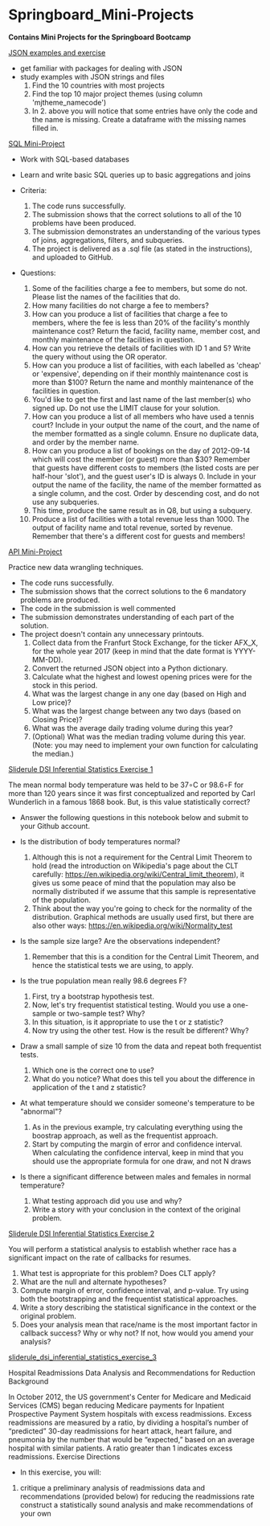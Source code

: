 # Springboard_Mini-Projects
**Contains Mini Projects for the Springboard Bootcamp**

[JSON examples and exercise](https://nbviewer.jupyter.org/github/pmleffers/Springboard_Mini-Projects/blob/a8cb32532d66391dfedabcbcff83200321757003/sliderule_dsi_json_exercise.ipynb)
+ get familiar with packages for dealing with JSON
+ study examples with JSON strings and files 
  1. Find the 10 countries with most projects
  2. Find the top 10 major project themes (using column 'mjtheme_namecode')
  3. In 2. above you will notice that some entries have only the code and the name is missing. Create a dataframe with the missing names filled in.

[SQL Mini-Project](https://nbviewer.jupyter.org/github/pmleffers/Springboard_Mini-Projects/blob/090c72a8e7da9f2034039764605023da0bad953e/Sql_Springboard.ipynb)
+ Work with SQL-based databases
+ Learn and write basic SQL queries up to basic aggregations and joins
+ Criteria:
  1. The code runs successfully.
  2. The submission shows that the correct solutions to all of the 10
problems have been produced.
  3. The submission demonstrates an understanding of the various
types of joins, aggregations, filters, and subqueries.
  4. The project is delivered as a .sql file (as stated in the
instructions), and uploaded to GitHub.

+ Questions:
  1. Some of the facilities charge a fee to members, but some do not.
Please list the names of the facilities that do.
  2. How many facilities do not charge a fee to members? 
  3. How can you produce a list of facilities that charge a fee to members,
where the fee is less than 20% of the facility's monthly maintenance cost?
Return the facid, facility name, member cost, and monthly maintenance of the
facilities in question.
  4. How can you retrieve the details of facilities with ID 1 and 5?
Write the query without using the OR operator.
  5. How can you produce a list of facilities, with each labelled as
'cheap' or 'expensive', depending on if their monthly maintenance cost is
more than $100? Return the name and monthly maintenance of the facilities
in question.
  6. You'd like to get the first and last name of the last member(s)
who signed up. Do not use the LIMIT clause for your solution.
  7. How can you produce a list of all members who have used a tennis court?
Include in your output the name of the court, and the name of the member
formatted as a single column. Ensure no duplicate data, and order by
the member name.
  8. How can you produce a list of bookings on the day of 2012-09-14 which
will cost the member (or guest) more than $30? Remember that guests have
different costs to members (the listed costs are per half-hour 'slot'), and
the guest user's ID is always 0. Include in your output the name of the
facility, the name of the member formatted as a single column, and the cost.
Order by descending cost, and do not use any subqueries.
  9. This time, produce the same result as in Q8, but using a subquery. 
  10. Produce a list of facilities with a total revenue less than 1000.
The output of facility name and total revenue, sorted by revenue. Remember
that there's a different cost for guests and members!

[API Mini-Project](https://nbviewer.jupyter.org/github/pmleffers/Springboard_Mini-Projects/blob/master/api_data_wrangling_mini_project.ipynb)

Practice new data wrangling techniques. 
+ The code runs successfully.
+ The submission shows that the correct solutions to the 6 mandatory problems are produced.
+ The code in the submission is well commented
+ The submission demonstrates understanding of each part of the solution.
+ The project doesn't contain any unnecessary printouts.
  1. Collect data from the Franfurt Stock Exchange, for the ticker AFX_X, for the whole year 2017 (keep in mind that the date format is YYYY-MM-DD).
  2. Convert the returned JSON object into a Python dictionary.
  3. Calculate what the highest and lowest opening prices were for the stock in this period.
  4. What was the largest change in any one day (based on High and Low price)?
  5. What was the largest change between any two days (based on Closing Price)?
  6. What was the average daily trading volume during this year? 
  7. (Optional) What was the median trading volume during this year. (Note: you may need to implement your own function for calculating the median.)
  
[Sliderule DSI Inferential Statistics Exercise 1](https://nbviewer.jupyter.org/github/pmleffers/Springboard_Mini-Projects/blob/a5b03f6943f8e6c0d25edb67f5cf695675db2091/sliderule_dsi_inferential_statistics_exercise_1.ipynb)

The mean normal body temperature was held to be 37∘C or 98.6∘F for more than 120 years since it was first conceptualized and reported by Carl Wunderlich in a famous 1868 book. But, is this value statistically correct?
+ Answer the following questions in this notebook below and submit to your Github account.

- Is the distribution of body temperatures normal?
  1. Although this is not a requirement for the Central Limit Theorem to hold (read the introduction on Wikipedia's page about the CLT carefully: https://en.wikipedia.org/wiki/Central_limit_theorem), it gives us some peace of mind that the population may also be normally distributed if we assume that this sample is representative of the population.
  2. Think about the way you're going to check for the normality of the distribution. Graphical methods are usually used first, but there are also other ways: https://en.wikipedia.org/wiki/Normality_test 
- Is the sample size large? Are the observations independent? 
  1. Remember that this is a condition for the Central Limit Theorem, and hence the statistical tests we are using, to apply. 
- Is the true population mean really 98.6 degrees F? 
  1. First, try a bootstrap hypothesis test.
  2. Now, let's try frequentist statistical testing. Would you use a one-sample or two-sample test? Why?
  3. In this situation, is it appropriate to use the t or z statistic?
  4. Now try using the other test. How is the result be different? Why? 
- Draw a small sample of size 10 from the data and repeat both frequentist tests.
  1. Which one is the correct one to use?
  2. What do you notice? What does this tell you about the difference in application of the t and z statistic? 
- At what temperature should we consider someone's temperature to be "abnormal"?
  1. As in the previous example, try calculating everything using the boostrap approach, as well as the frequentist approach.
  2. Start by computing the margin of error and confidence interval. When calculating the confidence interval, keep in mind that you should use the appropriate formula for one draw, and not N draws

- Is there a significant difference between males and females in normal temperature?
  1. What testing approach did you use and why?
  2. Write a story with your conclusion in the context of the original problem. 
  
[Sliderule DSI Inferential Statistics Exercise 2](https://nbviewer.jupyter.org/github/pmleffers/Springboard_Mini-Projects/blob/b8343f658307e78f70e9062987a60337dbefb0e6/sliderule_dsi_inferential_statistics_exercise_2.ipynb)

You will perform a statistical analysis to establish whether race has a significant impact on the rate of callbacks for resumes.
1. What test is appropriate for this problem? Does CLT apply?
2. What are the null and alternate hypotheses?
3. Compute margin of error, confidence interval, and p-value. Try using both the bootstrapping and the frequentist statistical approaches.
4. Write a story describing the statistical significance in the context or the original problem.
5. Does your analysis mean that race/name is the most important factor in callback success? Why or why not? If not, how would you amend your analysis?

[sliderule_dsi_inferential_statistics_exercise_3](https://nbviewer.jupyter.org/github/pmleffers/Springboard_Mini-Projects/blob/a28bc64b4e853a8cb751ae5455df68e36e40a993/sliderule_dsi_inferential_statistics_exercise_3.ipynb)

Hospital Readmissions Data Analysis and Recommendations for Reduction
Background

In October 2012, the US government's Center for Medicare and Medicaid Services (CMS) began reducing Medicare payments for Inpatient Prospective Payment System hospitals with excess readmissions. Excess readmissions are measured by a ratio, by dividing a hospital’s number of “predicted” 30-day readmissions for heart attack, heart failure, and pneumonia by the number that would be “expected,” based on an average hospital with similar patients. A ratio greater than 1 indicates excess readmissions.
Exercise Directions
+ In this exercise, you will:
1. critique a preliminary analysis of readmissions data and recommendations (provided below) for reducing the readmissions rate
    construct a statistically sound analysis and make recommendations of your own
